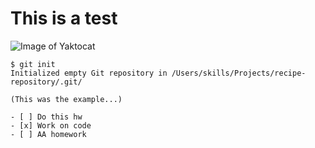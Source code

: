 # This is a test

![Image of Yaktocat](https://octodex.github.com/images/yaktocat.png)

```
$ git init
Initialized empty Git repository in /Users/skills/Projects/recipe-repository/.git/

(This was the example...)
```

```
- [ ] Do this hw
- [x] Work on code
- [ ] AA homework
```
